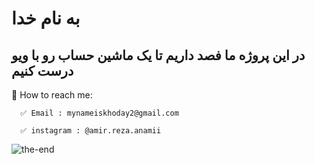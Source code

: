 # به نام خدا 

## در این پروژه ما فصد داریم تا یک ماشین حساب رو با ویو درست کنیم


🎩 How to reach me:

      ✅ Email : mynameiskhoday2@gmail.com

      ✅ instagram : @amir.reza.anamii

![the-end](https://user-images.githubusercontent.com/90989527/153839724-578c36f2-79a4-410a-9167-05b607289750.gif)



